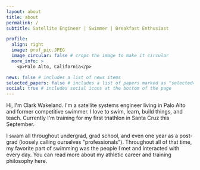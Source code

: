 ```yaml
---
layout: about
title: about
permalink: /
subtitle: Satellite Engineer | Swimmer | Breakfast Enthusiast

profile:
  align: right
  image: prof_pic.JPEG
  image_circular: false # crops the image to make it circular
  more_info: >
    <p>Palo Alto, California</p>

news: false # includes a list of news items
selected_papers: false # includes a list of papers marked as "selected={true}"
social: true # includes social icons at the bottom of the page
---
```


Hi, I'm Clark Wakeland. I'm a satellite systems engineer living in Palo Alto and former competitive swimmer. I love to swim, learn, build things, and teach. Currently I'm training for my first triathlon in Santa Cruz this September.

I swam all throughout undergrad, grad school, and even one year as a post-grad (loosely calling ourselves "professionals"). Throughout all of that time, my favorite part of swimming was the people I met and interacted with every day. You can read more about my athletic career and training philosophy here.
